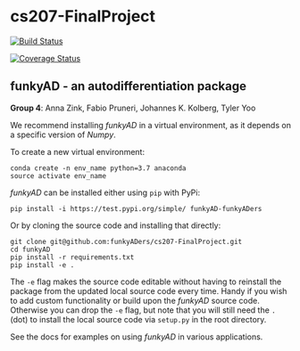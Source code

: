 # cs207-FinalProject

[![Build Status](https://travis-ci.org/funkyADers/cs207-FinalProject.svg?branch=master)](https://travis-ci.org/funkyADers/cs207-FinalProject.svg?branch=master)

[![Coverage Status](https://codecov.io/gh/funkyADers/cs207-FinalProject/branch/master/graph/badge.svg)](https://codecov.io/gh/funkyADers/cs207-FinalProject)

## funkyAD - an autodifferentiation package
**Group 4**: Anna Zink, Fabio Pruneri, Johannes K. Kolberg, Tyler Yoo

We recommend installing *funkyAD* in a virtual environment, as it depends on a specific version of *Numpy*.

To create a new virtual environment:
	
	conda create -n env_name python=3.7 anaconda
	source activate env_name

*funkyAD* can be installed either using `pip` with PyPi:
	
	pip install -i https://test.pypi.org/simple/ funkyAD-funkyADers

Or by cloning the source code and installing that directly:

	git clone git@github.com:funkyADers/cs207-FinalProject.git
	cd funkyAD
	pip install -r requirements.txt
	pip install -e .

The `-e` flag makes the source code editable without having to reinstall the package from the updated local source code every time. Handy if you wish to add custom functionality or build upon the *funkyAD* source code. Otherwise you can drop the `-e` flag, but note that you will still need the `.` (dot) to install the local source code via `setup.py` in the root directory.

See the docs for examples on using *funkyAD* in various applications.
